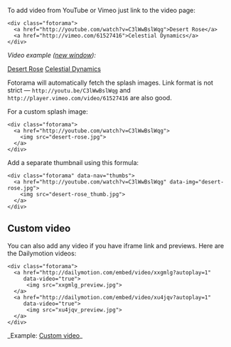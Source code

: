 To&nbsp;add video from YouTube or&nbsp;Vimeo just link to&nbsp;the video page:

	<div class="fotorama">
	  <a href="http://youtube.com/watch?v=C3lWwBslWqg">Desert Rose</a>
	  <a href="http://vimeo.com/61527416">Celestial Dynamics</a>
	</div>

_Video example (<a href="/examples/video.html" target="_blank">new window</a>):_

<div class="fotorama-wrap"><div class="fotorama" data-width="700" data-ratio="700/426" data-max-width="100%">
	<a href="http://youtube.com/watch?v=C3lWwBslWqg">Desert Rose</a>
	<a href="http://vimeo.com/61527416">Celestial Dynamics</a>
</div></div>

Fotorama will automatically fetch the splash images. Link format is&nbsp;not strict&nbsp;&mdash; `http://youtu.be/C3lWwBslWqg` and `http://player.vimeo.com/video/61527416` are also good.

For a&nbsp;custom splash image:

	<div class="fotorama">
	  <a href="http://youtube.com/watch?v=C3lWwBslWqg">
	    <img src="desert-rose.jpg">
	  </a>
	</div>

Add a&nbsp;separate thumbnail using this formula:

	<div class="fotorama" data-nav="thumbs">
	  <a href="http://youtube.com/watch?v=C3lWwBslWqg" data-img="desert-rose.jpg">
	    <img src="desert-rose_thumb.jpg">
	  </a>
	</div>

## Custom video
You can also add any video if&nbsp;you have iframe link and previews. Here are the Dailymotion videos:

	<div class="fotorama">
	  <a href="http://dailymotion.com/embed/video/xxgmlg?autoplay=1"
	     data-video="true">
		  <img src="xxgmlg_preview.jpg">
	  </a>
	  <a href="http://dailymotion.com/embed/video/xu4jqv?autoplay=1"
	     data-video="true">
		  <img src="xu4jqv_preview.jpg">
	  </a>
	</div>

<p class="after-pre">_Example: <a href="/examples/video-custom.html" target="_blank">Custom video</a>_</p>